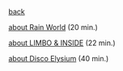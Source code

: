 [back](index)

<a href="https://www.youtube.com/watch?v=0UQqY6zWWZ0" target="_blank">about Rain World</a> (20 min.)

<a href="https://www.youtube.com/watch?v=HajA1EzJ5iM" target="_blank">about LIMBO & INSIDE</a> (22 min.)

<a href="https://www.youtube.com/watch?v=eqgKnwjRC6I" target="_blank">about Disco Elysium</a> (40 min.)

